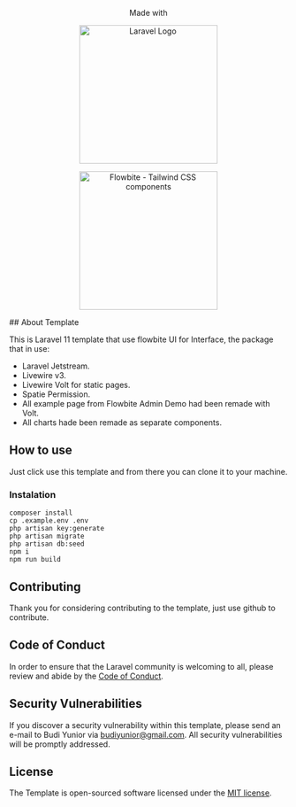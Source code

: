 <p align="center">Made with</p>
<p align="center"><a href="https://laravel.com" target="_blank"><img src="https://raw.githubusercontent.com/laravel/art/master/logo-lockup/5%20SVG/2%20CMYK/1%20Full%20Color/laravel-logolockup-cmyk-red.svg" width="250" alt="Laravel Logo"></a></p>

<p align="center">
<a href="https://flowbite.com" >
      <img alt="Flowbite - Tailwind CSS components" width="250"  src="https://flowbite.s3.amazonaws.com/github/logo-github.png">
    </a>
</p>
## About Template

This is Laravel 11 template that use flowbite UI for Interface, the package that in use:

- Laravel Jetstream.
- Livewire v3.
- Livewire Volt for static pages.
- Spatie Permission.
- All example page from Flowbite Admin Demo had been remade with Volt.
- All charts hade been remade as separate components.

## How to use

Just click use this template and from there you can clone it to your machine.

### Instalation
```
composer install
cp .example.env .env
php artisan key:generate
php artisan migrate
php artisan db:seed
npm i
npm run build
```

## Contributing

Thank you for considering contributing to the template, just use github to contribute.

## Code of Conduct

In order to ensure that the Laravel community is welcoming to all, please review and abide by the [Code of Conduct](https://laravel.com/docs/contributions#code-of-conduct).

## Security Vulnerabilities

If you discover a security vulnerability within this template, please send an e-mail to Budi Yunior via [budiyunior@gmail.com](mailto:budiyunior@gmail.com). All security vulnerabilities will be promptly addressed.

## License

The Template is open-sourced software licensed under the [MIT license](https://opensource.org/licenses/MIT).
